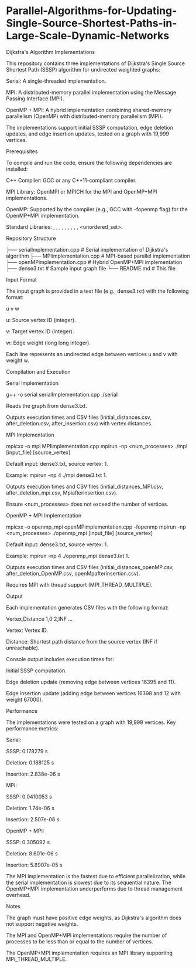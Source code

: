 # Parallel-Algorithms-for-Updating-Single-Source-Shortest-Paths-in-Large-Scale-Dynamic-Networks

Dijkstra's Algorithm Implementations

This repository contains three implementations of Dijkstra's Single Source Shortest Path (SSSP) algorithm for undirected weighted graphs:





Serial: A single-threaded implementation.



MPI: A distributed-memory parallel implementation using the Message Passing Interface (MPI).



OpenMP + MPI: A hybrid implementation combining shared-memory parallelism (OpenMP) with distributed-memory parallelism (MPI).

The implementations support initial SSSP computation, edge deletion updates, and edge insertion updates, tested on a graph with 19,999 vertices.

Prerequisites

To compile and run the code, ensure the following dependencies are installed:





C++ Compiler: GCC or any C++11-compliant compiler.



MPI Library: OpenMPI or MPICH for the MPI and OpenMP+MPI implementations.



OpenMP: Supported by the compiler (e.g., GCC with -fopenmp flag) for the OpenMP+MPI implementation.



Standard Libraries: <iostream>, <vector>, <queue>, <limits>, <fstream>, <sstream>, <chrono>, <algorithm>, <string>, <unordered_set>.

Repository Structure

├── serialImplementation.cpp    # Serial implementation of Dijkstra's algorithm
├── MPIimplementation.cpp       # MPI-based parallel implementation
├── openMPimplementation.cpp    # Hybrid OpenMP+MPI implementation
├── dense3.txt                  # Sample input graph file
└── README.md                   # This file

Input Format

The input graph is provided in a text file (e.g., dense3.txt) with the following format:

u v w





u: Source vertex ID (integer).



v: Target vertex ID (integer).



w: Edge weight (long long integer).

Each line represents an undirected edge between vertices u and v with weight w.

Compilation and Execution

Serial Implementation

g++ -o serial serialImplementation.cpp
./serial





Reads the graph from dense3.txt.



Outputs execution times and CSV files (initial_distances.csv, after_deletion.csv, after_insertion.csv) with vertex distances.

MPI Implementation

mpicxx -o mpi MPIimplementation.cpp
mpirun -np <num_processes> ./mpi [input_file] [source_vertex]





Default input: dense3.txt, source vertex: 1.



Example: mpirun -np 4 ./mpi dense3.txt 1.



Outputs execution times and CSV files (initial_distances_MPI.csv, after_deletion_mpi.csv, Mpiafterinsertion.csv).



Ensure <num_processes> does not exceed the number of vertices.

OpenMP + MPI Implementation

mpicxx -o openmp_mpi openMPimplementation.cpp -fopenmp
mpirun -np <num_processes> ./openmp_mpi [input_file] [source_vertex]





Default input: dense3.txt, source vertex: 1.



Example: mpirun -np 4 ./openmp_mpi dense3.txt 1.



Outputs execution times and CSV files (initial_distances_openMP.csv, after_deletion_OpenMP.csv, openMpafterinsertion.csv).



Requires MPI with thread support (MPI_THREAD_MULTIPLE).

Output

Each implementation generates CSV files with the following format:

Vertex,Distance
1,0
2,INF
...





Vertex: Vertex ID.



Distance: Shortest path distance from the source vertex (INF if unreachable).

Console output includes execution times for:





Initial SSSP computation.



Edge deletion update (removing edge between vertices 16395 and 11).



Edge insertion update (adding edge between vertices 16398 and 12 with weight 67000).

Performance

The implementations were tested on a graph with 19,999 vertices. Key performance metrics:





Serial:





SSSP: 0.178279 s



Deletion: 0.188125 s



Insertion: 2.838e-06 s



MPI:





SSSP: 0.0410053 s



Deletion: 1.74e-06 s



Insertion: 2.507e-06 s



OpenMP + MPI:





SSSP: 0.305092 s



Deletion: 8.601e-06 s



Insertion: 5.8907e-05 s

The MPI implementation is the fastest due to efficient parallelization, while the serial implementation is slowest due to its sequential nature. The OpenMP+MPI implementation underperforms due to thread management overhead.

Notes





The graph must have positive edge weights, as Dijkstra's algorithm does not support negative weights.



The MPI and OpenMP+MPI implementations require the number of processes to be less than or equal to the number of vertices.



The OpenMP+MPI implementation requires an MPI library supporting MPI_THREAD_MULTIPLE.

